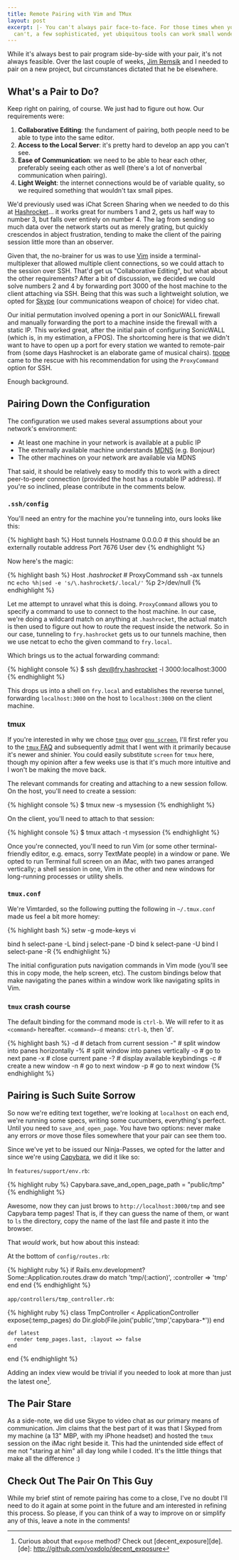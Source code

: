 ```yaml
---
title: Remote Pairing with Vim and TMux
layout: post
excerpt: |- You can't always pair face-to-face. For those times when you 
  can't, a few sophisticated, yet ubiquitous tools can work small wonders.
---
```


While it's always best to pair program side-by-side with your pair, it's not
always feasible. Over the last couple of weeks, [Jim Remsik][bigtiger] and I
needed to pair on a new project, but circumstances dictated that he be
elsewhere.

What's a Pair to Do?
--------------------

Keep right on pairing, of course. We just had to figure out how. Our
requirements were:

1. **Collaborative Editing**: the fundament of pairing, both people need to be
   able to type into the same editor.
1. **Access to the Local Server**: it's pretty hard to develop an app you
   can't see.
1. **Ease of Communication**: we need to be able to hear each other,
   preferably seeing each other as well (there's a lot of nonverbal
   communication when pairing).
1. **Light Weight**: the internet connections would be of variable quality, so
   we required something that wouldn't tax small pipes.

We'd previously used was iChat Screen Sharing when we needed to do this at
[Hashrocket][hr]&hellip; it works great for numbers 1 and 2, gets us half way
to number 3, but falls over entirely on number 4. The lag from sending so much
data over the network starts out as merely grating, but quickly crescendos in
abject frustration, tending to make the client of the pairing session little
more than an observer.

Given that, the no-brainer for us was to use [Vim][vim] inside a
terminal-multiplexer that allowed multiple client connections, so we could
attach to the session over SSH. That'd get us "Collaborative Editing", but
what about the other requirements? After a bit of discussion, we decided we
could solve numbers 2 and 4 by forwarding port 3000 of the host machine to the
client attaching via SSH. Being that this was such a lightweight solution, we
opted for [Skype][skype] (our communications weapon of choice) for video chat.

Our initial permutation involved opening a port in our SonicWALL firewall and
manually forwarding the port to a machine inside the firewall with a static
IP. This worked great, after the initial pain of configuring SonicWALL (which
is, in my estimation, a FPOS). The shortcoming here is that we didn't want to
have to open up a port for every station we wanted to remote-pair from (some
days Hashrocket is an elaborate game of musical chairs).  [tpope][tpope] came
to the rescue with his recommendation for using the `ProxyCommand` option for
SSH.

Enough background.

Pairing Down the Configuration
------------------------------

The configuration we used makes several assumptions about your network's
environment:

* At least one machine in your network is available at a public IP
* The externally available machine understands [MDNS][mdns] (e.g. Bonjour)
* The other machines on your network are available via MDNS

That said, it should be relatively easy to modify this to work with a direct
peer-to-peer connection (provided the host has a routable IP address). If
you're so inclined, please contribute in the comments below.


### `.ssh/config`

You'll need an entry for the machine you're tunneling into, ours looks like
this:

{% highlight bash %}
  Host tunnels
    Hostname 0.0.0.0 # this should be an externally routable address
    Port 7676
    User dev
{% endhighlight %}

Now here's the magic:

{% highlight bash %}
  Host *.hashrocket #*
    ProxyCommand ssh -ax tunnels nc `echo %h|sed -e 's/\.hashrocket$/.local/'` %p 2>/dev/null
{% endhighlight %}

Let me attempt to unravel what this is doing. `ProxyCommand` allows you to
specify a command to use to connect to the host machine. In our case, we're
doing a wildcard match on anything at `.hashrocket`, the actual match is then
used to figure out how to route the request inside the network. So in our
case, tunneling to `fry.hashrocket` gets us to our tunnels machine, then we
use netcat to echo the given command to `fry.local`.

Which brings us to the actual forwarding command:

{% highlight console %}
  $ ssh dev@fry.hashrocket -l 3000:localhost:3000
{% endhighlight %}

This drops us into a shell on `fry.local` and establishes the reverse tunnel,
forwarding `localhost:3000` on the host to `localhost:3000` on the client
machine.

### tmux

If you're interested in why we chose [`tmux`][tmux] over [`gnu
screen`][screen], I'll first refer you to the [`tmux` FAQ][tmux_faq] and
subsequently admit that I went with it primarily because it's newer and
shinier. You could easily substitute `screen` for `tmux` here, though my opinion
after a few weeks use is that it's much more intuitive and I won't be making
the move back.

The relevant commands for creating and attaching to a new session follow. On
the host, you'll need to create a session:

{% highlight console %}
  $ tmux new -s mysession
{% endhighlight %}

On the client, you'll need to attach to that session:

{% highlight console %}
  $ tmux attach -t mysession
{% endhighlight %}

Once you're connected, you'll need to run Vim (or some other terminal-friendly
editor, e.g. emacs, sorry TextMate people) in a window or pane. We opted to
run Terminal full screen on an iMac, with two panes arranged vertically; a
shell session in one, Vim in the other and new windows for long-running
processes or utility shells.

### `tmux.conf`

We're Vimtarded, so the following putting the following in `~/.tmux.conf` made
us feel a bit more homey:

{% highlight bash %}
  setw -g mode-keys vi

  bind h select-pane -L
  bind j select-pane -D
  bind k select-pane -U
  bind l select-pane -R
{% endhighlight %}

The initial configuration puts navigation commands in Vim mode (you'll see
this in copy mode, the help screen, etc). The custom bindings below that make
navigating the panes within a window work like navigating splits in Vim.

### `tmux` crash course

The default binding for the command mode is `ctrl-b`. We will refer to it as
<code>&lt;command&gt;</code> hereafter. <code>&lt;command&gt;-d</code> means:
`ctrl-b`, then 'd'.

{% highlight bash %}
  <command>-d # detach from current session
  <command>-" # split window into panes horizontally
  <command>-% # split window into panes vertically
  <command>-o # go to next pane
  <command>-x # close current pane
  <command>-? # display available keybindings
  <command>-c # create a new window
  <command>-n # go to next window
  <command>-p # go to next window
{% endhighlight %}

Pairing is Such Suite Sorrow
----------------------------

So now we're editing text together, we're looking at `localhost` on each end,
we're running some specs, writing some cucumbers, everything's perfect. Until
you need to `save_and_open_page`. You have two options: never make any errors
_or_ move those files somewhere that your pair can see them too.

Since we've yet to be issued our Ninja-Passes, we opted for the latter
and since we're using [Capybara][capy], we did it like so:

In `features/support/env.rb`:

{% highlight ruby %}
  Capybara.save_and_open_page_path = "public/tmp"
{% endhighlight %}

Awesome, now they can just brows to `http://localhost:3000/tmp` and see
Capybara temp pages! That is, if they can guess the name of them, or want to
`ls` the directory, copy the name of the last file and paste it into the
browser.

That *would* work, but how about this instead:

At the bottom of `config/routes.rb`:

{% highlight ruby %}
  if Rails.env.development?
    Some::Application.routes.draw do
      match 'tmp/(:action)', :controller => 'tmp'
    end
  end
{% endhighlight %}

`app/controllers/tmp_controller.rb`:

{% highlight ruby %}
  class TmpController < ApplicationController
    expose(:temp_pages) do
      Dir.glob(File.join('public','tmp','capybara-*'))
    end

    def latest
      render temp_pages.last, :layout => false
    end
  end
{% endhighlight %}

Adding an index view would be trivial if you needed to look at more than just
the latest one[^decent_foot].

The Pair Stare
--------------

As a side-note, we did use Skype to video chat as our primary means of
communication. Jim claims that the best part of it was that I Skyped from my
machine (a 13" MBP, with my iPhone headset) and hosted the `tmux` session on
the iMac right beside it.  This had the unintended side effect of me not
"staring at him" all day long while I coded. It's the little things that make
all the difference :)

Check Out The Pair On This Guy
------------------------------

While my brief stint of remote pairing has come to a close, I've no doubt I'll
need to do it again at some point in the future and am interested in refining
this process. So please, if you can think of a way to improve on or simplify
any of this, leave a note in the comments!

[bigtiger]: http://twitter.com/jremsikjr
[build]: http://windycityrails.org/sessions/#hill
[hr]: http://www.hashrocket.com
[vim]: http://www.vim.org
[skype]: http://www.skype.com
[screen]: http://www.gnu.org/software/screen
[tpope]: http://tpo.pe
[mdns]: http://www.multicastdns.org
[tmux]: http://tmux.sourceforge.net
[tmux_faq]: http://tmux.cvs.sourceforge.net/viewvc/tmux/tmux/FAQ
[capy]: http://github.com/jnicklas/capybara
[^decent_foot]: Curious about that `expose` method? Check out [decent_exposure][de].
[de]: http://github.com/voxdolo/decent_exposure
